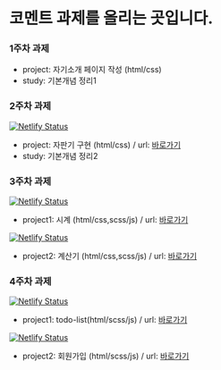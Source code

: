 # 코멘트 과제를 올리는 곳입니다.

### 1주차 과제

- project: 자기소개 페이지 작성 (html/css)
- study: 기본개념 정리1

### 2주차 과제

[![Netlify Status](https://api.netlify.com/api/v1/badges/bac6bb55-ce08-4948-88ef-22141a5b35b3/deploy-status)](https://app.netlify.com/sites/seob-vendingmachine-8af935/deploys)

- project: 자판기 구현 (html/css) / url: [바로가기](https://seob-vendingmachine-8af935.netlify.app/)
- study: 기본개념 정리2

### 3주차 과제

[![Netlify Status](https://api.netlify.com/api/v1/badges/9fd5819e-c574-4dc6-b514-d3a3173a2a11/deploy-status)](https://app.netlify.com/sites/seob-digitalclock-34d03d/deploys)

- project1: 시계 (html/css,scss/js) / url: [바로가기](https://seob-digitalclock-34d03d.netlify.app/)

[![Netlify Status](https://api.netlify.com/api/v1/badges/5c906962-fcd7-4c0f-99f7-90dda4a689dd/deploy-status)](https://app.netlify.com/sites/seob-calculator-77f396/deploys)

- project2: 계산기 (html/css,scss/js) / url: [바로가기](https://seob-calculator-77f396.netlify.app/)

### 4주차 과제

[![Netlify Status](https://api.netlify.com/api/v1/badges/50772294-d151-4017-bf36-06ea934e7fef/deploy-status)](https://app.netlify.com/sites/seob-todolist-2daf56/deploys)

- project1: todo-list(html/scss/js) / url: [바로가기](https://seob-todolist-2daf56.netlify.app/)

[![Netlify Status](https://api.netlify.com/api/v1/badges/ddbde910-9924-4400-8ab8-8f194ebbe985/deploy-status)](https://app.netlify.com/sites/seob-signup-b00159/deploys)

- project2: 회원가입 (html/scss/js) / url: [바로가기](https://seob-signup-b00159.netlify.app/)
